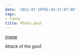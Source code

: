 ```yaml
---
date: '2011-07-19T01:44:37-07:00'
tags:
- funny
title: Photo post
---
```


[image](/img/2011-07-19-photo-post/d238e9cfab6e849a5996e19e58d67b06dc8d2c2b80ac669e88d9c1a9e603b6a2.gif)

Attack of the goof.
